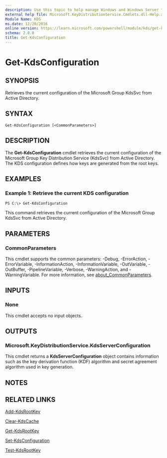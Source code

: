 ```yaml
---
description: Use this topic to help manage Windows and Windows Server technologies with Windows PowerShell.
external help file: Microsoft.KeyDistributionService.Cmdlets.dll-Help.xml
Module Name: KDS
ms.date: 12/20/2016
online version: https://learn.microsoft.com/powershell/module/kds/get-kdsconfiguration?view=windowsserver2022-ps&wt.mc_id=ps-gethelp
schema: 2.0.0
title: Get-KdsConfiguration
---
```


# Get-KdsConfiguration

## SYNOPSIS
Retrieves the current configuration of the Microsoft Group KdsSvc from Active Directory.

## SYNTAX

```
Get-KdsConfiguration [<CommonParameters>]
```

## DESCRIPTION
The **Get-KdsConfiguration** cmdlet retrieves the current configuration of the Microsoft Group Key Distribution Service (KdsSvc) from Active Directory.
The KDS configuration defines how keys are generated from the root keys.

## EXAMPLES

### Example 1: Retrieve the current KDS configuration
```
PS C:\> Get-KdsConfiguration
```

This command retrieves the current configuration of the Microsoft Group KdsSvc from Active Directory.

## PARAMETERS

### CommonParameters
This cmdlet supports the common parameters: -Debug, -ErrorAction, -ErrorVariable, -InformationAction, -InformationVariable, -OutVariable, -OutBuffer, -PipelineVariable, -Verbose, -WarningAction, and -WarningVariable. For more information, see [about_CommonParameters](https://go.microsoft.com/fwlink/?LinkID=113216).

## INPUTS

### None
This cmdlet accepts no input objects.

## OUTPUTS

### Microsoft.KeyDistributionService.KdsServerConfiguration
This cmdlet returns a **KdsServerConfiguration** object contains information such as the key derivation function (KDF) algorithm and secret agreement algorithm used in key generation.

## NOTES

## RELATED LINKS

[Add-KdsRootKey](./Add-KdsRootKey.md)

[Clear-KdsCache](./Clear-KdsCache.md)

[Get-KdsRootKey](./Get-KdsRootKey.md)

[Set-KdsConfiguration](./Set-KdsConfiguration.md)

[Test-KdsRootKey](./Test-KdsRootKey.md)

